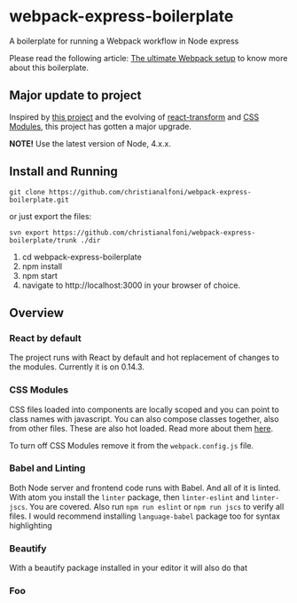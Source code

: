 # webpack-express-boilerplate
A boilerplate for running a Webpack workflow in Node express

Please read the following article: [The ultimate Webpack setup](http://www.christianalfoni.com/articles/2015_04_19_The-ultimate-webpack-setup) to know more about this boilerplate.

## Major update to project
Inspired by [this project](https://github.com/vesparny/react-kickstart) and the evolving of [react-transform](https://github.com/gaearon/react-transform-boilerplate) and [CSS Modules]((http://glenmaddern.com/articles/css-modules)), this project has gotten a major upgrade.

**NOTE!** Use the latest version of Node, 4.x.x.

## Install and Running
`git clone https://github.com/christianalfoni/webpack-express-boilerplate.git`

or just export the files:

`svn export https://github.com/christianalfoni/webpack-express-boilerplate/trunk ./dir`

1. cd webpack-express-boilerplate
2. npm install
3. npm start
4. navigate to http://localhost:3000 in your browser of choice.


## Overview

### React by default
The project runs with React by default and hot replacement of changes to the modules. Currently it is on 0.14.3.

### CSS Modules
CSS files loaded into components are locally scoped and you can point to class names with javascript. You can also compose classes together, also from other files. These are also hot loaded. Read more about them [here](http://glenmaddern.com/articles/css-modules).

To turn off CSS Modules remove it from the `webpack.config.js` file.

### Babel and Linting
Both Node server and frontend code runs with Babel. And all of it is linted. With atom you install the `linter` package, then `linter-eslint` and `linter-jscs`. You are covered. Also run `npm run eslint` or `npm run jscs` to verify all files. I would recommend installing `language-babel` package too for syntax highlighting

### Beautify
With a beautify package installed in your editor it will also do that

### Foo